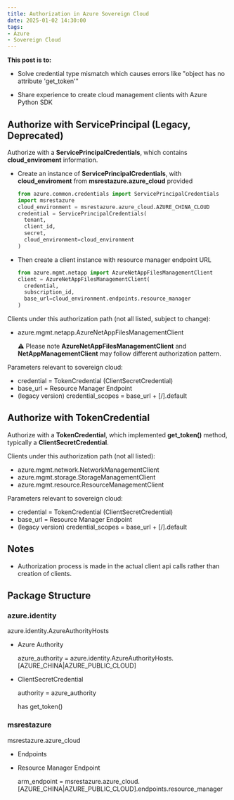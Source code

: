 ```yaml
---
title: Authorization in Azure Sovereign Cloud
date: 2025-01-02 14:30:00
tags:
- Azure
- Sovereign Cloud
---
```


**This post is to:**

* Solve credential type mismatch which causes errors like "object has no attribute 'get_token'"

* Share experience to create cloud management clients with Azure Python SDK

## Authorize with ServicePrincipal (Legacy, Deprecated)

Authorize with a **ServicePrincipalCredentials**, which contains **cloud_enviroment** information. 

* Create an instance of **ServicePrincipalCredentials**, with **cloud_enviroment** from **msrestazure.azure_cloud** provided
  ```python
  from azure.common.credentials import ServicePrincipalCredentials
  import msrestazure
  cloud_environment = msrestazure.azure_cloud.AZURE_CHINA_CLOUD
  credential = ServicePrincipalCredentials(
    tenant,
    client_id,
    secret,
    cloud_environment=cloud_environment
  )
  ```

* Then create a client instance with resource manager endpoint URL
  ```python
  from azure.mgmt.netapp import AzureNetAppFilesManagementClient
  client = AzureNetAppFilesManagementClient(
    credential,
    subscription_id,
    base_url=cloud_environment.endpoints.resource_manager
  )
  ```

Clients under this authorization path (not all listed, subject to change):

* azure.mgmt.netapp.AzureNetAppFilesManagementClient
  
  :warning: Please note **AzureNetAppFilesManagementClient** and **NetAppManagementClient** may follow different authorization pattern.

Parameters relevant to sovereign cloud:

* credential = TokenCredential (ClientSecretCredential)
* base_url = Resource Manager Endpoint
* (legacy version) credential_scopes = base_url + [/].default

## Authorize with TokenCredential

Authorize with a **TokenCredential**, which implemented **get_token()** method, typically a
**ClientSecretCredential**. 

Clients under this authorization path (not all listed):

* azure.mgmt.network.NetworkManagementClient
* azure.mgmt.storage.StorageManagementClient
* azure.mgmt.resource.ResourceManagementClient

Parameters relevant to sovereign cloud:

* credential = TokenCredential (ClientSecretCredential)
* base_url = Resource Manager Endpoint
* (legacy version) credential_scopes = base_url + [/].default

## Notes

* Authorization process is made in the actual client api calls rather than creation of clients.

## Package Structure

### azure.identity

azure.identity.AzureAuthorityHosts

* Azure Authority
  
  azure_authority = azure.identity.AzureAuthorityHosts.[AZURE_CHINA|AZURE_PUBLIC_CLOUD]

* ClientSecretCredential

  authority = azure_authority

  has get_token()

### msrestazure

msrestazure.azure_cloud

* Endpoints

* Resource Manager Endpoint

  arm_endpoint = msrestazure.azure_cloud.[AZURE_CHINA|AZURE_PUBLIC_CLOUD].endpoints.resource_manager

<div style="display:none">
### msrestazure.azure_active_directory
</div>